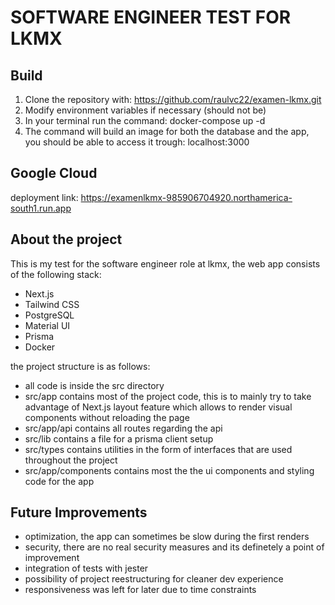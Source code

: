 # SOFTWARE ENGINEER TEST FOR LKMX

## Build

1. Clone the repository with: https://github.com/raulvc22/examen-lkmx.git
2. Modify environment variables if necessary (should not be)
3. In your terminal run the command: docker-compose up -d
4. The command will build an image for both the database and the app, you should be able to access it trough: localhost:3000

## Google Cloud

deployment link: https://examenlkmx-985906704920.northamerica-south1.run.app

## About the project

This is my test for the software engineer role at lkmx, the web app consists of the following stack:

- Next.js
- Tailwind CSS
- PostgreSQL
- Material UI
- Prisma
- Docker

the project structure is as follows:
- all code is inside the src directory
- src/app contains most of the project code, this is to mainly try to take advantage of Next.js layout feature which allows to render visual components without reloading the page
- src/app/api contains all routes regarding the api
- src/lib contains a file for a prisma client setup
- src/types contains utilities in the form of interfaces that are used throughout the project
- src/app/components contains most the the ui components and styling code for the app

## Future Improvements

- optimization, the app can sometimes be slow during the first renders
- security, there are no real security measures and its definetely a point of improvement
- integration of tests with jester
- possibility of project reestructuring for cleaner dev experience
- responsiveness was left for later due to time constraints

